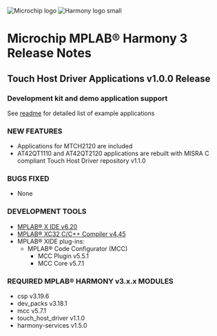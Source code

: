 ﻿![Microchip logo](https://raw.githubusercontent.com/wiki/Microchip-MPLAB-Harmony/Microchip-MPLAB-Harmony.github.io/images/microchip_logo.png)
![Harmony logo small](https://raw.githubusercontent.com/wiki/Microchip-MPLAB-Harmony/Microchip-MPLAB-Harmony.github.io/images/microchip_mplab_harmony_logo_small.png)

# Microchip MPLAB® Harmony 3 Release Notes

## Touch Host Driver Applications v1.0.0 Release

### Development kit and demo application support

See [readme](readme.md) for detailed list of example applications

### NEW FEATURES
- Applications for MTCH2120 are included
- AT42QT1110 and AT42QT2120 applications are rebuilt with MISRA C compliant Touch Host Driver repository v1.1.0

### BUGS FIXED

- None

### DEVELOPMENT TOOLS

- [MPLAB® X IDE v6.20](https://www.microchip.com/en-us/tools-resources/develop/mplab-x-ide)
- [MPLAB® XC32 C/C++ Compiler v4.45](https://www.microchip.com/en-us/tools-resources/develop/mplab-xc-compilers)
- MPLAB® XIDE plug-ins:
  - MPLAB® Code Configurator (MCC)
    - MCC Plugin v5.5.1
    - MCC Core v5.7.1

### REQUIRED MPLAB® HARMONY v3.x.x MODULES

- csp v3.19.6
- dev_packs v3.18.1
- mcc v5.7.1
- touch_host_driver v1.1.0
- harmony-services v1.5.0
